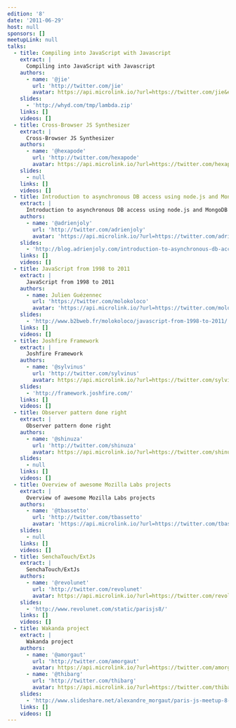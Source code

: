 ```yaml
---
edition: '8'
date: '2011-06-29'
host: null
sponsors: []
meetupLink: null
talks:
  - title: Compiling into JavaScript with Javascript
    extract: |
      Compiling into JavaScript with Javascript
    authors:
      - name: '@jie'
        url: 'http://twitter.com/jie'
        avatar: https://api.microlink.io/?url=https://twitter.com/jie&embed=image.url
    slides:
      - 'http://whyd.com/tmp/lambda.zip'
    links: []
    videos: []
  - title: Cross-Browser JS Synthesizer
    extract: |
      Cross-Browser JS Synthesizer
    authors:
      - name: '@hexapode'
        url: 'http://twitter.com/hexapode'
        avatar: https://api.microlink.io/?url=https://twitter.com/hexapode&embed=image.url
    slides:
      - null
    links: []
    videos: []
  - title: Introduction to asynchronous DB access using node.js and MongoDB
    extract: |
      Introduction to asynchronous DB access using node.js and MongoDB
    authors:
      - name: '@adrienjoly'
        url: 'http://twitter.com/adrienjoly'
        avatar: 'https://api.microlink.io/?url=https://twitter.com/adrienjoly&embed=image.url'
    slides:
      - 'http://blog.adrienjoly.com/introduction-to-asynchronous-db-access-using'
    links: []
    videos: []
  - title: JavaScript from 1998 to 2011
    extract: |
      JavaScript from 1998 to 2011
    authors:
      - name: Julien Guézennec
        url: 'https://twitter.com/molokoloco'
        avatar: 'https://api.microlink.io/?url=https://twitter.com/molokoloco&embed=image.url'
    slides:
      - 'http://www.b2bweb.fr/molokoloco/javascript-from-1998-to-2011/'
    links: []
    videos: []
  - title: Joshfire Framework
    extract: |
      Joshfire Framework
    authors:
      - name: '@sylvinus'
        url: 'http://twitter.com/sylvinus'
        avatar: https://api.microlink.io/?url=https://twitter.com/sylvinus&embed=image.url
    slides:
      - 'http://framework.joshfire.com/'
    links: []
    videos: []
  - title: Observer pattern done right
    extract: |
      Observer pattern done right
    authors:
      - name: '@shinuza'
        url: 'http://twitter.com/shinuza'
        avatar: https://api.microlink.io/?url=https://twitter.com/shinuza&embed=image.url
    slides:
      - null
    links: []
    videos: []
  - title: Overview of awesome Mozilla Labs projects
    extract: |
      Overview of awesome Mozilla Labs projects
    authors:
      - name: '@tbassetto'
        url: 'http://twitter.com/tbassetto'
        avatar: 'https://api.microlink.io/?url=https://twitter.com/tbassetto&embed=image.url'
    slides:
      - null
    links: []
    videos: []
  - title: SenchaTouch/ExtJs
    extract: |
      SenchaTouch/ExtJs
    authors:
      - name: '@revolunet'
        url: 'http://twitter.com/revolunet'
        avatar: https://api.microlink.io/?url=https://twitter.com/revolunet&embed=image.url
    slides:
      - 'http://www.revolunet.com/static/parisjs8/'
    links: []
    videos: []
  - title: Wakanda project
    extract: |
      Wakanda project
    authors:
      - name: '@amorgaut'
        url: 'http://twitter.com/amorgaut'
        avatar: https://api.microlink.io/?url=https://twitter.com/amorgaut&embed=image.url
      - name: '@thibarg'
        url: 'http://twitter.com/thibarg'
        avatar: https://api.microlink.io/?url=https://twitter.com/thibarg&embed=image.url
    slides:
      - 'http://www.slideshare.net/alexandre_morgaut/paris-js-meetup-8-june-2011'
    links: []
    videos: []
---
```

